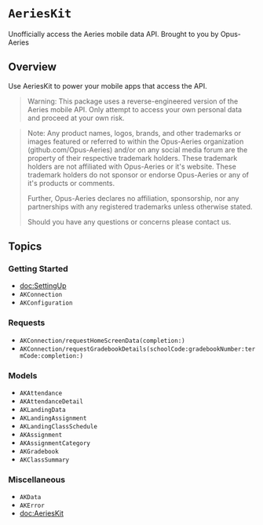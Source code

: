 # ``AeriesKit``

Unofficially access the Aeries mobile data API. Brought to you by Opus-Aeries

## Overview

Use AeriesKit to power your mobile apps that access the API.

> Warning: This package uses a reverse-engineered version of the Aeries mobile API. Only attempt to access your own personal data and proceed at your own risk.

> Note: Any product names, logos, brands, and other trademarks or images featured or referred to within the Opus-Aeries organization (github.com/Opus-Aeries) and/or on any social media forum are the property of their respective trademark holders. These trademark holders are not affiliated with Opus-Aeries or it's website. These trademark holders do not sponsor or endorse Opus-Aeries or any of it's products or comments. 
>
>Further, Opus-Aeries declares no affiliation, sponsorship, nor any partnerships with any registered trademarks unless otherwise stated. 
>
>Should you have any questions or concerns please contact us.

## Topics

### Getting Started
- <doc:SettingUp>
- ``AKConnection``
- ``AKConfiguration``

### Requests
- ``AKConnection/requestHomeScreenData(completion:)``
- ``AKConnection/requestGradebookDetails(schoolCode:gradebookNumber:termCode:completion:)``

### Models
- ``AKAttendance``
- ``AKAttendanceDetail``
- ``AKLandingData``
- ``AKLandingAssignment``
- ``AKLandingClassSchedule``
- ``AKAssignment``
- ``AKAssignmentCategory``
- ``AKGradebook``
- ``AKClassSummary``


### Miscellaneous
- ``AKData``
- ``AKError``
- <doc:AeriesKit>
